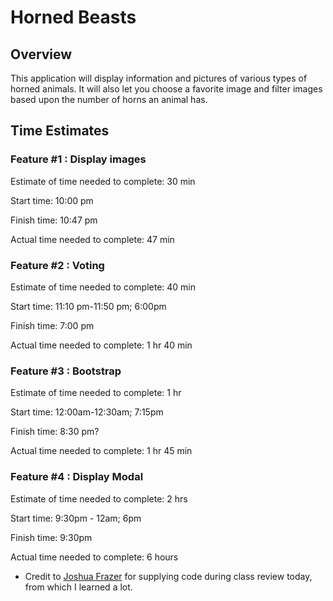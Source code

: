 # Horned Beasts

## Overview

This application will display information and pictures of various types of horned animals.  It will also let you choose a favorite image and filter images based upon the number of horns an animal has.

## Time Estimates

### Feature #1 : Display images

Estimate of time needed to complete: 30 min

Start time: 10:00 pm

Finish time: 10:47 pm

Actual time needed to complete: 47 min

### Feature #2 : Voting

Estimate of time needed to complete: 40 min

Start time: 11:10 pm-11:50 pm; 6:00pm

Finish time: 7:00 pm

Actual time needed to complete: 1 hr 40 min

### Feature #3 : Bootstrap

Estimate of time needed to complete: 1 hr

Start time: 12:00am-12:30am; 7:15pm

Finish time: 8:30 pm?

Actual time needed to complete: 1 hr 45 min

### Feature #4 : Display Modal

Estimate of time needed to complete: 2 hrs

Start time: 9:30pm - 12am; 6pm

Finish time: 9:30pm

Actual time needed to complete: 6 hours

* Credit to [Joshua Frazer](https://github.com/Frazmatic) for supplying code during class review today, from which I learned a lot.
